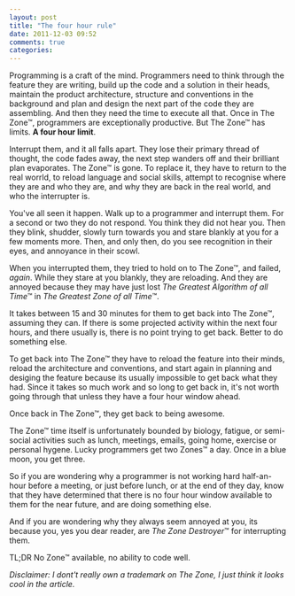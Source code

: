 ```yaml
---
layout: post
title: "The four hour rule"
date: 2011-12-03 09:52
comments: true
categories: 
---
```


Programming is a craft of the mind. Programmers need to think through the feature they are writing, build up the code and a solution in their heads, maintain the product architecture, structure and conventions in the background and plan and design the next part of the code they are assembling. And then they need the time to execute all that. Once in The Zone&trade;, programmers are exceptionally productive. But The Zone&trade; has limits. **A four hour limit**.

Interrupt them, and it all falls apart. They lose their primary thread of thought, the code fades away, the next step wanders off and their brilliant plan evaporates. The Zone&trade; is gone. To replace it, they have to return to the real worrld, to reload language and social skills, attempt to recognise where they are and who they are, and why they are back in the real world, and who the interrupter is.

You've all seen it happen. Walk up to a programmer and interrupt them. For a second or two they do not respond. You think they did not hear you. Then they blink, shudder, slowly turn towards you and stare blankly at you for a few moments more. Then, and only then, do you see recognition in their eyes, and annoyance in their scowl.

When you interrupted them, they tried to hold on to The Zone&trade;, and failed, *again*. While they stare at you blankly, they are reloading. And they are annoyed because they may have just lost *The Greatest Algorithm of all Time*&trade; in *The Greatest Zone of all Time*&trade;.

It takes between 15 and 30 minutes for them to get back into The Zone&trade;, assuming they can. If there is some projected activity within the next four hours, and there usually is, there is no point trying to get back. Better to do something else.

To get back into The Zone&trade; they have to reload the feature into their minds, reload the architecture and conventions, and start again in planning and desiging the feature because its usually impossible to get back what they had. Since it takes so much work and so long to get back in, it's not worth going through that unless they have a four hour window ahead.

Once back in The Zone&trade;, they get back to being awesome.

The Zone&trade; time itself is unfortunately bounded by biology, fatigue, or semi-social activities such as lunch, meetings, emails, going home, exercise or personal hygene. Lucky programmers get two Zones&trade; a day. Once in a blue moon, you get three.

So if you are wondering why a programmer is not working hard half-an-hour before a meeting, or just before lunch, or at the end of they day, know that they have determined that there is no four hour window available to them for the near future, and are doing something else. 

And if you are wondering why they always seem annoyed at you, its because you, yes you dear reader, are *The Zone Destroyer*&trade; for interrupting them.

TL;DR No Zone&trade; available, no ability to code well.

*Disclaimer: I dont't really own a trademark on The Zone, I just think it looks cool in the article.*
